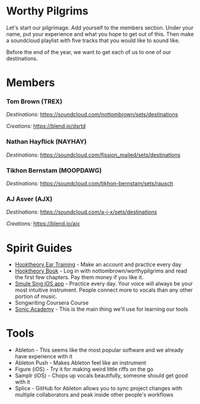 # Worthy Pilgrims

Let's start our pilgrimage. Add yourself to the members section. Under your name, put your experience and what you hope to get out of this. Then make a soundcloud playlist with five tracks that you would like to sound like.

Before the end of the year, we want to get each of us to one of our destinations.

# Members

### Tom Brown (TREX)

*Destinations:* https://soundcloud.com/nottombrown/sets/destinations

*Creations:* https://blend.io/dsrtd

### Nathan Hayflick (NAYHAY)

*Destinations:* https://soundcloud.com/fission_mailed/sets/destinations

### Tikhon Bernstam (MOOPDAWG)

*Destinations:* https://soundcloud.com/tikhon-bernstam/sets/rausch

### AJ Asver (AJX)

*Destinations:* https://soundcloud.com/a-j-x/sets/destinations

*Creations:* https://blend.io/ajx

# Spirit Guides

- [Hooktheory Ear Training](http://www.hooktheory.com/ear-training) - Make an account and practice every day
- [Hooktheory Book](http://www.hooktheory.com/book1/app#/read/1/1) - Log in with nottombrown/worthypilgrims and read the first few chapters. Pay them money if you like it.
- [Smule Sing iOS app](https://itunes.apple.com/us/app/sing!-karaoke-by-smule/id509993510?mt=8) - Practice every day. Your voice will always be your most intuitive instrument. People connect more to vocals than any other portion of music.
- Songwriting Coursera Course
- [Sonic Academy](http://www.sonicacademy.com/) - This is the main thing we'll use for learning our tools

# Tools

- Ableton - This seems like the most popular software and we already have experience with it
- Ableton Push - Makes Ableton feel like an instrument
- Figure (iOS) - Try it for making weird little riffs on the go
- Samplr (iOS) - Chops up vocals beautifully, someone should get good with it
- Splice - GitHub for Ableton allows you to sync project changes with multiple collaborators and peak inside other people's workflows
